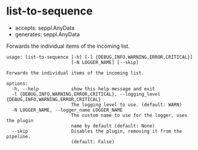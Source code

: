 # list-to-sequence

* accepts: seppl.AnyData
* generates: seppl.AnyData

Forwards the individual items of the incoming list.

```
usage: list-to-sequence [-h] [-l {DEBUG,INFO,WARNING,ERROR,CRITICAL}]
                        [-N LOGGER_NAME] [--skip]

Forwards the individual items of the incoming list.

options:
  -h, --help            show this help message and exit
  -l {DEBUG,INFO,WARNING,ERROR,CRITICAL}, --logging_level {DEBUG,INFO,WARNING,ERROR,CRITICAL}
                        The logging level to use. (default: WARN)
  -N LOGGER_NAME, --logger_name LOGGER_NAME
                        The custom name to use for the logger, uses the plugin
                        name by default (default: None)
  --skip                Disables the plugin, removing it from the pipeline.
                        (default: False)
```

